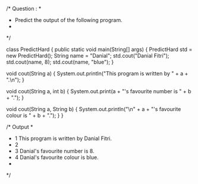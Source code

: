 /* Question :
 *
 * Predict the output of the following program.
 *
 */

class PredictHard
{
  public static void main(String[] args)
  {
    PredictHard std = new PredictHard();
    String name = "Danial";
    std.cout("Danial Fitri");
    std.cout(name, 8);
    std.cout(name, "blue");
  }

  void cout(String a)
  {
    System.out.println("This program is written by " + a + ".\n");
  }

  void cout(String a, int b)
  {
    System.out.print(a + "'s favourite number is " + b + ".");
  }

  void cout(String a, String b)
  {
    System.out.println("\n" + a + "'s favourite colour is " + b + ".");
  }
}

/* Output
 *
 * 1 This program is written by Danial Fitri.
 * 2
 * 3 Danial's favourite number is 8.
 * 4 Danial's favourite colour is blue.
 *
 */
